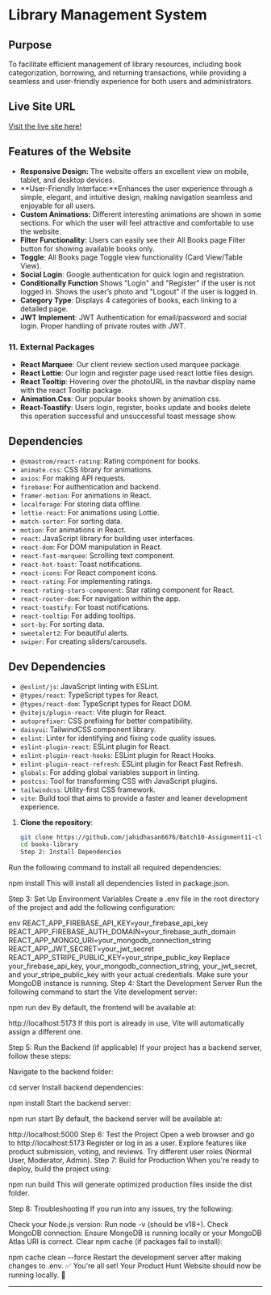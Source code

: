 # Library Management System

## Purpose
To facilitate efficient management of library resources, including book categorization, borrowing, and returning transactions, while providing a seamless and user-friendly experience for both users and administrators.

##  Live Site URL
[Visit the live site here!](https://batch10-assignment11-projects.web.app)

##  Features of the Website
- **Responsive Design:** The website offers an excellent view on mobile, tablet, and desktop devices.
- **User-Friendly Interface:**Enhances the user experience through a simple, elegant, and intuitive      design, making navigation seamless and enjoyable for all users.
- **Custom Animations:** Different interesting animations are shown in some sections. For which the user will feel attractive and comfortable to use the website.
- **Filter Functionality:** Users can easily see their All Books page Filter button for showing available books only.
- **Toggle**: All Books page Toggle view functionality (Card View/Table View).
- **Social Login**: Google authentication for quick login and registration.
- **Conditionally Function** Shows "Login" and "Register" if the user is not logged in.
Shows the user’s photo and "Logout" if the user is logged in.
- **Category Type**:  Displays 4 categories of books, each linking to a detailed page.
- **JWT Implement**:  JWT Authentication for email/password and social login. Proper handling of private routes with JWT.

### 11. **External Packages**
- **React Marquee**: Our client review section used marquee package.
- **React Lottie**: Our login and register page used react lottie files design.
- **React Tooltip**: Hovering over the photoURL in the navbar display name with the react Tooltip package.
- **Animation.Css**: Our popular books shown by animation css.
- **React-Toastify**: Users login, register, books update and books delete this operation successful and unsuccessful toast message show.


## Dependencies
- `@smastrom/react-rating`: Rating component for books.
- `animate.css`: CSS library for animations.
- `axios`: For making API requests.
- `firebase`: For authentication and backend.
- `framer-motion`: For animations in React.
- `localforage`: For storing data offline.
- `lottie-react`: For animations using Lottie.
- `match-sorter`: For sorting data.
- `motion`: For animations in React.
- `react`: JavaScript library for building user interfaces.
- `react-dom`: For DOM manipulation in React.
- `react-fast-marquee`: Scrolling text component.
- `react-hot-toast`: Toast notifications.
- `react-icons`: For React component icons.
- `react-rating`: For implementing ratings.
- `react-rating-stars-component`: Star rating component for React.
- `react-router-dom`: For navigation within the app.
- `react-toastify`: For toast notifications.
- `react-tooltip`: For adding tooltips.
- `sort-by`: For sorting data.
- `sweetalert2`: For beautiful alerts.
- `swiper`: For creating sliders/carousels.

## Dev Dependencies
- `@eslint/js`: JavaScript linting with ESLint.
- `@types/react`: TypeScript types for React.
- `@types/react-dom`: TypeScript types for React DOM.
- `@vitejs/plugin-react`: Vite plugin for React.
- `autoprefixer`: CSS prefixing for better compatibility.
- `daisyui`: TailwindCSS component library.
- `eslint`: Linter for identifying and fixing code quality issues.
- `eslint-plugin-react`: ESLint plugin for React.
- `eslint-plugin-react-hooks`: ESLint plugin for React Hooks.
- `eslint-plugin-react-refresh`: ESLint plugin for React Fast Refresh.
- `globals`: For adding global variables support in linting.
- `postcss`: Tool for transforming CSS with JavaScript plugins.
- `tailwindcss`: Utility-first CSS framework.
- `vite`: Build tool that aims to provide a faster and leaner development experience.

1. **Clone the repository**:
   ```bash
   git clone https://github.com/jahidhasan6676/Batch10-Assignment11-client.git
   cd books-library
   Step 2: Install Dependencies
Run the following command to install all required dependencies:

npm install
This will install all dependencies listed in package.json.

Step 3: Set Up Environment Variables
Create a .env file in the root directory of the project and add the following configuration:

env
REACT_APP_FIREBASE_API_KEY=your_firebase_api_key
REACT_APP_FIREBASE_AUTH_DOMAIN=your_firebase_auth_domain
REACT_APP_MONGO_URI=your_mongodb_connection_string
REACT_APP_JWT_SECRET=your_jwt_secret
REACT_APP_STRIPE_PUBLIC_KEY=your_stripe_public_key
Replace your_firebase_api_key, your_mongodb_connection_string, your_jwt_secret, and your_stripe_public_key with your actual credentials.
Make sure your MongoDB instance is running.
Step 4: Start the Development Server
Run the following command to start the Vite development server:

npm run dev
By default, the frontend will be available at:

http://localhost:5173
If this port is already in use, Vite will automatically assign a different one.

Step 5: Run the Backend (if applicable)
If your project has a backend server, follow these steps:

Navigate to the backend folder:

cd server
Install backend dependencies:

npm install
Start the backend server:

npm run start
By default, the backend server will be available at:

http://localhost:5000
Step 6: Test the Project
Open a web browser and go to http://localhost:5173
Register or log in as a user.
Explore features like product submission, voting, and reviews.
Try different user roles (Normal User, Moderator, Admin).
Step 7: Build for Production
When you're ready to deploy, build the project using:

npm run build
This will generate optimized production files inside the dist folder.

Step 8: Troubleshooting
If you run into any issues, try the following:

Check your Node.js version: Run node -v (should be v18+).
Check MongoDB connection: Ensure MongoDB is running locally or your MongoDB Atlas URI is correct.
Clear npm cache (if packages fail to install):

npm cache clean --force
Restart the development server after making changes to .env.
✅ You're all set! Your Product Hunt Website should now be running locally. 🚀

---